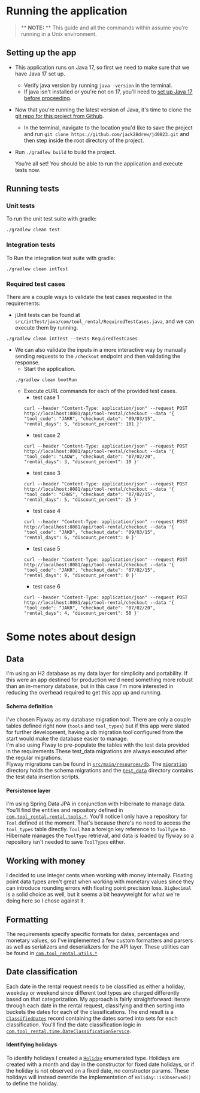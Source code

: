 # Running the application
> ** __NOTE:__ ** This guide and all the commands within assume you're running in a Unix environment.
## Setting up the app
- This application runs on Java 17, so first we need to make sure that we have Java 17 set up.
	- Verify java version by running `java -version` in the terminal.
	- If java isn't installed or you're not on 17, you'll need to [set up Java 17 before proceeding](https://docs.aws.amazon.com/corretto/latest/corretto-17-ug/generic-linux-install.html).
- Now that you're running the latest version of Java, it's time to clone the [git repo for this project from Github](https://github.com/jack28drew/jd0823).
	- In the terminal, navigate to the location you'd like to save the project and run `git clone https://github.com/jack28drew/jd0823.git` and then step inside the root directory of the project.
- Run `./gradlew build` to build the project.

  You're all set! You should be able to run the application and execute tests now.

## Running tests
### Unit tests
To run the unit test suite with gradle:
```console
./gradlew clean test
```
### Integration tests
To Run the integration test suite with gradle:
```console
./gradlew clean intTest
```
### Required test cases
There are a couple ways to validate the test cases requested in the requirements:
- jUnit tests can be found at `src/intTest/java/com/tool_rental/RequiredTestCases.java`, and we can execute them by running.
```console
./gradlew clean intTest --tests RequiredTestCases
```
- We can also validate the inputs in a more interactive way by manually sending requests to the `/checkout` endpoint and then validating the response.
	- Start the application.
	```console
	./gradlew clean bootRun
	```
	- Execute cURL commands for each of the provided test cases.
		- test case 1
		```console
		curl --header "Content-Type: application/json" --request POST http://localhost:8081/api/tool-rental/checkout --data '{ "tool_code": "JAKR", "checkout_date": "09/03/15", "rental_days": 5, "discount_percent": 101 }'
		```
		- test case 2
		```console
		curl --header "Content-Type: application/json" --request POST http://localhost:8081/api/tool-rental/checkout --data '{ "tool_code": "LADW", "checkout_date": "07/02/20", "rental_days": 3, "discount_percent": 10 }'
		```
		- test case 3
		```console
		curl --header "Content-Type: application/json" --request POST http://localhost:8081/api/tool-rental/checkout --data '{ "tool_code": "CHNS", "checkout_date": "07/02/15", "rental_days": 5, "discount_percent": 25 }'
		```
		- test case 4
		```console
		curl --header "Content-Type: application/json" --request POST http://localhost:8081/api/tool-rental/checkout --data '{ "tool_code": "JAKD", "checkout_date": "09/03/15", "rental_days": 6, "discount_percent": 0 }'
		```
		- test case 5
		```console
		curl --header "Content-Type: application/json" --request POST http://localhost:8081/api/tool-rental/checkout --data '{ "tool_code": "JAKR", "checkout_date": "07/02/15", "rental_days": 9, "discount_percent": 0 }'
		```
		- test case 6
		```console
		curl --header "Content-Type: application/json" --request POST http://localhost:8081/api/tool-rental/checkout --data '{ "tool_code": "JAKR", "checkout_date": "07/02/20", "rental_days": 4, "discount_percent": 50 }'
		```

# Some notes about design

## Data
I'm using an H2 database as my data layer for simplicity and portability. If this were an app destined for production we'd need something more robust than an in-memory database, but in this case I'm more interested in reducing the overhead required to get this app up and running.
#### Schema definition
I've chosen Flyway as my database migration tool. There are only a couple tables defined right now (`tools` and `tool_types`) but if this app were slated for further development, having a db migration tool configured from the start would make the database easier to manage.  
I'm also using Flway to pre-populate the tables with the test data provided in the requirements.These test_data migrations are always executed after the regular migrations.  
Flyway migrations can be found in [`src/main/resources/db`](https://github.com/jack28drew/jd0823/tree/main/src/main/resources/db). The [`migration`](https://github.com/jack28drew/jd0823/tree/main/src/main/resources/db/migration) directory holds the schema migrations and the [`test_data`](https://github.com/jack28drew/jd0823/tree/main/src/main/resources/db/test_data) directory contains the test data insertion scripts.
#### Persistence layer
I'm using Spring Data JPA in conjunction with Hibernate to manage data. You'll find the entities and repository defined in [`com.tool_rental.rental.tools.*`](https://github.com/jack28drew/jd0823/tree/main/src/main/java/com/tool_rental/rental/tools). You'll notice I only have a repository for `Tool` defined at the moment. That's because there's no need to access the `tool_types` table directly. `Tool` has a foreign key reference to `ToolType` so Hibernate manages the `ToolType` retrieval, and data is loaded by flyway so a repository isn't needed to save `ToolTypes` either.

## Working with money
I decided to use integer cents when working with money internally. Floating point data types aren't great when working with monetary values since they can introduce rounding errors with floating point precision loss. `BigDecimal` is a solid choice as well, but it seems a bit heavyweight for what we're doing here so I chose against it.

## Formatting
The requirements specify specific formats for dates, percentages and monetary values, so I've implemented a few custom formatters and parsers as well as serializers and deserializers for the API layer. These utilities can be found in [`com.tool_rental.utils.*`](https://github.com/jack28drew/jd0823/tree/main/src/main/java/com/tool_rental/utils)

## Date classification
Each date in the rental request needs to be classified as either a holiday, weekday or weekend since different tool types are charged differently based on that categorization. My approach is fairly straightforward: iterate through each date in the rental request, classifying and then sorting into buckets the dates for each of the classifications. The end result is a [`ClassifiedDates`](https://github.com/jack28drew/jd0823/blob/main/src/main/java/com/tool_rental/time/DateClassificationService.java#L43) record containing the dates sorted into sets for each classification. You'll find the date classification logic in [`com.tool_rental.time.DateClassificationService`](https://github.com/jack28drew/jd0823/blob/main/src/main/java/com/tool_rental/time/DateClassificationService.java).
#### Identifying holidays
To identify holidays I created a [`Holiday`](https://github.com/jack28drew/jd0823/blob/main/src/main/java/com/tool_rental/time/Holiday.java) enumerated type. Holidays are created with a month and day in the constructor for fixed date holidays, or if the holiday is not observed on a fixed date, no constructor params. These holidays will instead override the implementation of `Holiday::isObserved()` to define the holiday.